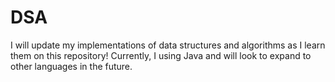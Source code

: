 # DSA
I will update my implementations of data structures and algorithms as I learn them on this repository! Currently, I using Java and will look to expand to other languages in the future.
